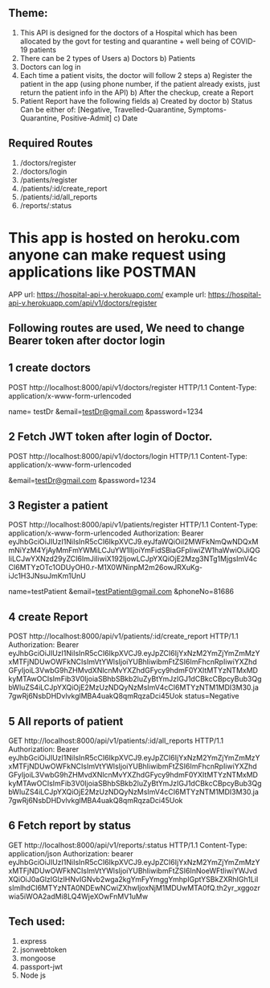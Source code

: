 ## Theme:
1) This API is designed for the doctors of a Hospital which has been allocated by the govt for testing and quarantine + well being of  COVID-19 patients
2) There can be 2 types of Users
   a) Doctors
   b) Patients
3) Doctors can log in
4) Each time a patient visits, the doctor will follow 2 steps
   a) Register the patient in the app (using phone number, if the patient already exists, just return the patient info in the API)
   b) After the checkup, create a Report
5) Patient Report have the following fields
   a) Created by doctor
   b) Status Can be either of: [Negative, Travelled-Quarantine, Symptoms-Quarantine, Positive-Admit]
   c) Date

## Required Routes
1) /doctors/register
2) /doctors/login
3) /patients/register 
4) /patients/:id/create_report
5) /patients/:id/all_reports
6) /reports/:status

# This app is hosted on heroku.com anyone can make request using applications like POSTMAN
APP url: https://hospital-api-v.herokuapp.com/
example url: https://hospital-api-v.herokuapp.com/api/v1/doctors/register

## Following routes are used, We need to change Bearer token after doctor login

## 1 create doctors

POST http://localhost:8000/api/v1/doctors/register HTTP/1.1
Content-Type: application/x-www-form-urlencoded

name= testDr
&email=testDr@gmail.com
&password=1234

## 2 Fetch JWT token after login of Doctor.

POST http://localhost:8000/api/v1/doctors/login HTTP/1.1
Content-Type: application/x-www-form-urlencoded

&email=testDr@gmail.com
&password=1234

## 3 Register a patient

POST http://localhost:8000/api/v1/patients/register HTTP/1.1
Content-Type: application/x-www-form-urlencoded
Authorization: Bearer eyJhbGciOiJIUzI1NiIsInR5cCI6IkpXVCJ9.eyJfaWQiOiI2MWFkNmQwNDQxMmNiYzM4YjAyMmFmYWMiLCJuYW1lIjoiYmFidSBiaGFpIiwiZW1haWwiOiJiQGIiLCJwYXNzd29yZCI6ImJiIiwiX192IjowLCJpYXQiOjE2Mzg3NTg1MjgsImV4cCI6MTYzOTc1ODUyOH0.r-M1X0WNinpM2m26owJRXuKg-iJc1H3JNsuJmKm1UnU

name=testPatient
&email=testPatient@gmail.com
&phoneNo=81686

## 4 create Report

POST http://localhost:8000/api/v1/patients/:id/create_report HTTP/1.1
Authorization: Bearer eyJhbGciOiJIUzI1NiIsInR5cCI6IkpXVCJ9.eyJpZCI6IjYxNzM2YmZjYmZmMzYxMTFjNDUwOWFkNCIsImVtYWlsIjoiYUBhIiwibmFtZSI6ImFhcnRpIiwiYXZhdGFyIjoiL3VwbG9hZHMvdXNlcnMvYXZhdGFycy9hdmF0YXItMTYzNTMxMDkyMTAwOCIsImFib3V0IjoiaSBhbSBkb2luZyBtYmJzIGJ1dCBkcCBpcyBub3QgbWluZS4iLCJpYXQiOjE2MzUzNDQyNzMsImV4cCI6MTYzNTM1MDI3M30.ja7gwRj6NsbDHDvlvkglMBA4uakQ8qmRqzaDci45Uok
status=Negative

## 5 All reports of patient

GET http://localhost:8000/api/v1/patients/:id/all_reports HTTP/1.1
Authorization: Bearer eyJhbGciOiJIUzI1NiIsInR5cCI6IkpXVCJ9.eyJpZCI6IjYxNzM2YmZjYmZmMzYxMTFjNDUwOWFkNCIsImVtYWlsIjoiYUBhIiwibmFtZSI6ImFhcnRpIiwiYXZhdGFyIjoiL3VwbG9hZHMvdXNlcnMvYXZhdGFycy9hdmF0YXItMTYzNTMxMDkyMTAwOCIsImFib3V0IjoiaSBhbSBkb2luZyBtYmJzIGJ1dCBkcCBpcyBub3QgbWluZS4iLCJpYXQiOjE2MzUzNDQyNzMsImV4cCI6MTYzNTM1MDI3M30.ja7gwRj6NsbDHDvlvkglMBA4uakQ8qmRqzaDci45Uok

## 6 Fetch report by status

GET http://localhost:8000/api/v1/reports/:status HTTP/1.1
Content-Type: application/json
Authorization: bearer eyJhbGciOiJIUzI1NiIsInR5cCI6IkpXVCJ9.eyJpZCI6IjYxNzM2YmZjYmZmMzYxMTFjNDUwOWFkNCIsImVtYWlsIjoiYUBhIiwibmFtZSI6InNoeWFtIiwiYWJvdXQiOiJ0aGlzIGlzIHNvIGNvb2wga2kgYmFyYmggYmhpIGptYSBkZXRhIGh1LiIsImlhdCI6MTYzNTA0NDEwNCwiZXhwIjoxNjM1MDUwMTA0fQ.th2yr_xggozrwia5iWOA2adMi8LQ4WjeXOwFnMV1uMw


## Tech used:
1) express 
2) jsonwebtoken 
3) mongoose
4) passport-jwt
5) Node js
